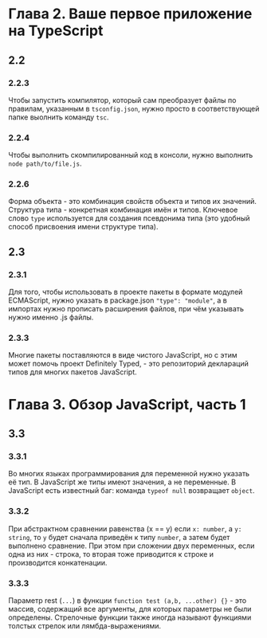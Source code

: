 # Глава 2. Ваше первое приложение на TypeScript
## 2.2
### 2.2.3
Чтобы запустить компилятор, который сам преобразует файлы по правилам, указанным в `tsconfig.json`, нужно просто в соответствующей папке выолнить команду `tsc`.
### 2.2.4
Чтобы выполнить скомпилированный код в консоли, нужно выполнить `node path/to/file.js`.
### 2.2.6
Форма объекта - это комбинация свойств объекта и типов их значений.
Структура типа - конкретная комбинация имён и  типов.
Ключевое слово `type` используется для создания псевдонима типа (это удобный способ присвоения имени структуре типа).

## 2.3
### 2.3.1
Для того, чтобы использовать в проекте пакеты в формате модулей ECMAScript, нужно указать в package.json `"type": "module"`, а в импортах нужно прописать расширения файлов, при чём указывать нужно именно .js файлы.
### 2.3.3 
Многие пакеты поставляются в виде чистого JavaScript, но с этим может помочь проект Definitely Typed, - это репозиторий деклараций типов для многих пакетов JavaScript.

# Глава 3. Обзор JavaScript, часть 1
## 3.3
### 3.3.1 
Во многих языках программирования для переменной нужно указать её тип. В JavaScript же типы имеют значения, а не переменные.
В JavaScript есть известный баг: команда `typeof null` возвращает `object`.
### 3.3.2
При абстрактном сравнении равенства (x == y) если `x: number`, а `y: string`, то `y` будет сначала приведён к типу `number`, а затем будет выполнено сравнение.
При этом при сложении двух переменных, если одна из них - строка, то вторая тоже приводится к строке и производится конкатенации.
### 3.3.3
Параметр rest (`...`) в функции `function test (a,b, ...other) {}` - это массив, содержащий все аргументы, для которых параметры не были определены.
Стрелочные функции также иногда называют функциями толстых стрелок или лямбда-выражениями.